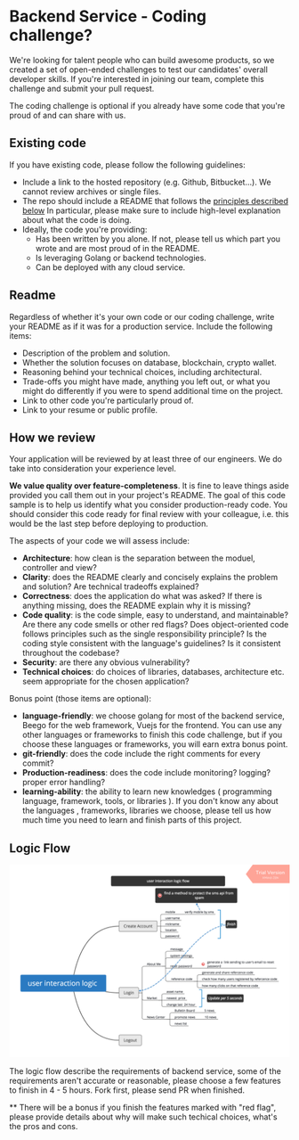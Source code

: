 # Backend Service - Coding challenge?


We're looking for talent people who can build awesome products, so we created a set of open-ended challenges to test our candidates' overall developer skills. If you're interested in joining our team, complete this challenge and submit your pull request.

The coding challenge is optional if you already have some code that you're proud of and can share with us.

Existing code
-------------

If you have existing code, please follow the following guidelines:

* Include a link to the hosted repository (e.g. Github, Bitbucket...). We cannot review archives or single files.
* The repo should include a README that follows the [principles described below](#readme) In particular, please make sure to include high-level explanation about what the code is doing.
* Ideally, the code you're providing:
  * Has been written by you alone. If not, please tell us which part you wrote and are most proud of in the README.
  * Is leveraging Golang or backend technologies.
  * Can be deployed with any cloud service.

Readme
------

Regardless of whether it's your own code or our coding challenge, write your README as if it was for a production service. Include the following items:

* Description of the problem and solution.
* Whether the solution focuses on database, blockchain, crypto wallet.
* Reasoning behind your technical choices, including architectural. 
* Trade-offs you might have made, anything you left out, or what you might do differently if you were to spend additional time on the project.
* Link to other code you're particularly proud of.
* Link to your resume or public profile.

How we review
-------------

Your application will be reviewed by at least three of our engineers. We do take into consideration your experience level.

**We value quality over feature-completeness**. It is fine to leave things aside provided you call them out in your project's README. The goal of this code sample is to help us identify what you consider production-ready code. You should consider this code ready for final review with your colleague, i.e. this would be the last step before deploying to production.

The aspects of your code we will assess include:

* **Architecture**: how clean is the separation between the moduel, controller and view?
* **Clarity**: does the README clearly and concisely explains the problem and solution? Are technical tradeoffs explained?
* **Correctness**: does the application do what was asked? If there is anything missing, does the README explain why it is missing?
* **Code quality**: is the code simple, easy to understand, and maintainable?  Are there any code smells or other red flags? Does object-oriented code follows principles such as the single responsibility principle? Is the coding style consistent with the language's guidelines? Is it consistent throughout the codebase?
* **Security**: are there any obvious vulnerability?
* **Technical choices**: do choices of libraries, databases, architecture etc. seem appropriate for the chosen application?

Bonus point (those items are optional):

* **language-friendly**: we choose golang for most of the backend service, Beego for the web framework, Vuejs for the frontend. You can use any other languages or frameworks to finish this code challenge, but if you choose these languages or frameworks, you will earn extra bonus point.
* **git-friendly**: does the code include the right comments for every commit? 
* **Production-readiness**: does the code include monitoring? logging? proper error handling?
* **learning-ability**: the ability to learn new knowledges ( programming language, framework, tools, or libraries ). If you don't know any about the languages , frameworks, libraries we choose, please tell us how much time you need to learn and finish parts of this project.

Logic Flow
-------------

![](https://raw.githubusercontent.com/Unity-Labs-Development/Backend-Service-API-Demo/master/assets/user%20interaction%20logic%20ver.02.png)

The logic flow describe the requirements of backend service, some of the requirements aren't accurate or reasonable, please choose a few features to finish in 4 - 5 hours. Fork first, please send PR when finished.

** There will be a bonus if you finish the features marked with "red flag", please provide details about why will make such techical choices, what's the pros and cons.